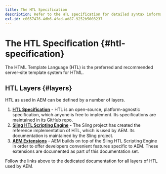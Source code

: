 ```yaml
---
title: The HTL Specification
description: Refer to the HTL specification for detailed syntax information.
exl-id: c0657476-4db6-4fad-ad87-9252b5003237
---
```


# The HTL Specification {#htl-specification}

The HTML Template Language (HTL) is the preferred and recommended server-site template system for HTML.

## HTL Layers {#layers}

HTL as used in AEM can be defined by a number of layers.

1. **[HTL Specification](https://github.com/adobe/htl-spec)** - HTL is an open-source, platform-agnostic specification, which anyone is free to implement. Its specifications are maintained in its GitHub repo.
1. **[Sling HTL Scripting Engine](https://sling.apache.org/documentation/bundles/scripting/scripting-htl.html)** - The Sling project has created the reference implementation of HTL, which is used by AEM. Its documentation is maintained by the Sling project.
1. **[AEM Extensions](aem-extensions.md)** - AEM builds on top of the Sling HTL Scripting Engine in order to offer developers convenient features specific to AEM. These extensions are documented as part of this documentation set.

Follow the links above to the dedicated documentation for all layers of HTL used by AEM.
